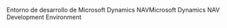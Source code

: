 <span data-ttu-id="212b1-101">Entorno de desarrollo de Microsoft Dynamics NAV</span><span class="sxs-lookup"><span data-stu-id="212b1-101">Microsoft Dynamics NAV Development Environment</span></span>